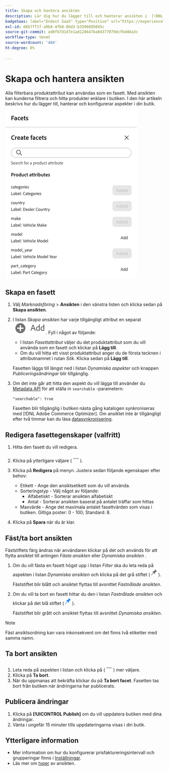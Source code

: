 ```yaml
---
title: Skapa och hantera ansikten
description: Lär dig hur du lägger till och hanterar ansikten i  [!DNL Adobe Commerce Optimizer].
badgeSaas: label="Endast SaaS" type="Positive" url="https://experienceleague.adobe.com/en/docs/commerce/user-guides/product-solutions" tooltip="Gäller endast Adobe Commerce as a Cloud Service- och Adobe Commerce Optimizer-projekt (SaaS-infrastruktur som hanteras av Adobe)."
exl-id: d6b7ff1f-a9b8-4fb8-8bd3-b3596695045c
source-git-commit: ad8fb7d1d7e1ad124647ba84377079dcfbd46a3c
workflow-type: tm+mt
source-wordcount: '484'
ht-degree: 0%

---
```


# Skapa och hantera ansikten

Alla filterbara produktattribut kan användas som en fasett. Med ansikten kan kunderna filtrera och hitta produkter enklare i butiken. I den här artikeln beskrivs hur du lägger till, hanterar och konfigurerar aspekter i din butik.

![Skapa en Fasett](../../assets/create-facet.png)

## Skapa en fasett

1. Välj _Marknadsföring_ > **Ansikten** i den vänstra listen och klicka sedan på **Skapa ansikten**.
1. I listan *Skapa ansikten* har varje tillgängligt attribut en separat ![Lägg till-knapp](../../assets/btn-add.png). Fyll i något av följande:

   - I listan *Fasettattribut* väljer du det produktattribut som du vill använda som en fasett och klickar på **Lägg till**.
   - Om du vill hitta ett visst produktattribut anger du de första tecknen i attributnamnet i rutan *Sök*. Klicka sedan på **Lägg till**.

   Fasetten läggs till längst ned i listan *Dynamiska aspekter* och knappen *Publiceringsändringar* blir tillgänglig.

1. Om det inte går att hitta den aspekt du vill lägga till använder du [Metadata API](https://developer.adobe.com/commerce/services/reference/rest/#tag/Metadata) för att ställa in `searchable` -parametern:

   `"searchable": true`

   Fasetten blir tillgänglig i butiken nästa gång katalogen synkroniseras med [!DNL Adobe Commerce Optimizer]. Om ansiktet inte är tillgängligt efter två timmar kan du läsa [datasynkronisering](../../setup/data-sync.md).

## Redigera fasettegenskaper (valfritt)

1. Hitta den fasett du vill redigera.
1. Klicka på ytterligare väljare (![Mer väljare](../../assets/btn-more.png)).
1. Klicka på **Redigera** på menyn. Justera sedan följande egenskaper efter behov:

   - Etikett - Ange den ansiktsetikett som du vill använda.
   - Sorteringstyp - Välj något av följande:
      - Alfabetiskt - Sorterar ansikten alfabetiskt
      - Antal - Sorterar ansikten baserat på antalet träffar som hittas
   - Maxvärde - Ange det maximala antalet fasettvärden som visas i butiken. Giltiga poster: 0 - 100; Standard: 8.

1. Klicka på **Spara** när du är klar.

## Fäst/ta bort ansikten

Fäststiftets färg ändras när användaren klickar på det och används för att flytta ansiktet till antingen *Fästa ansikten* eller *Dynamiska ansikten* .

1. Om du vill fästa en fasett högst upp i listan *Filter* ska du leta reda på aspekten i listan *Dynamiska ansikten* och klicka på det grå stiftet (![Fästväljaren](../../assets/btn-pin-gray.png)).

   Fäststiftet blir blått och ansiktet flyttas till avsnittet *Fastnålade ansikten*.

1. Om du vill ta bort en fasett hittar du den i listan *Fastnålade ansikten* och klickar på det blå stiftet (![Fästväljaren](../../assets/btn-pin-blue.png)).

   Fäststiftet blir grått och ansiktet flyttas till avsnittet *Dynamiska ansikten*.

>[!NOTE]
>
>Fäst ansiktsordning kan vara inkonsekvent om det finns två etiketter med samma namn.

## Ta bort ansikten

1. Leta reda på aspekten i listan och klicka på (![Mer väljare](../../assets/btn-more.png)) mer väljare.
1. Klicka på **Ta bort**.
1. När du uppmanas att bekräfta klickar du på **Ta bort facet**.
Fasetten tas bort från butiken när ändringarna har publicerats.

## Publicera ändringar

1. Klicka på **[!UICONTROL Publish]** om du vill uppdatera butiken med dina ändringar.
1. Vänta i ungefär 15 minuter tills uppdateringarna visas i din butik.

## Ytterligare information

- Mer information om hur du konfigurerar prisfaktureringsintervall och grupperingar finns i [Inställningar](../../settings.md).
- Läs mer om [typer](type.md) av ansikten.
